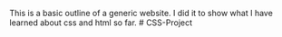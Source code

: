 This is a basic outline of a generic website. I did it to show what I have learned about css and html so far. # CSS-Project
